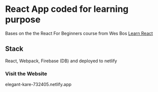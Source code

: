 # React App coded for learning purpose

Bases on the the React For Beginners course from Wes Bos <a href="https://ReactForBeginners.com/">Learn React</a>

## Stack
React, Webpack, Firebase (DB) and deployed to netlify 

### Visit the Website
elegant-kare-732405.netlify.app
